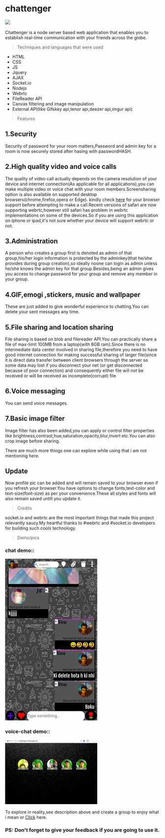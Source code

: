 # chattenger
<img src="https://kkleap.github.io/assets/chattenger_icon.webp">

Chattenger is a node server based web application that enables you to establish real-time communication with your friends across the globe.

> Techniques and languages that were used

- HTML
- CSS
- JS
- Jquery
- AJAX
- Socket.io
- Nodejs
- Webrtc
- FileReader API
- Canvas filtering and image manipulation
- External API(like Gifskey api,tenor api,deezer api,imgur api)


> Features


## 1.Security

Security of password for your room matters,Password and admin key for a room is now securely stored after hasing with passwordHASH.

## 2.High quality video and voice calls

The quality of video call actually depends on the camera resolution of your device and internet connection(As applicable for all applications),you can make multiple video or voice chat with your room members.Screensharing option is also available on supported desktop browsers(chrome,firefox,opera or Edge).
kindly check <a href="https://caniuse.com/#search=webrtc">here</a> for your browser support before attempting to make a call.Recent versions of safari are now supporting webrtc,however still safari has problem in webrtc implementations on some of the devices.So if you are using this application on iphone or ipad,it's not sure whether your device will support webrtc or not.

## 3.Administration

A person who creates a group first is denoted as admin of that group,his/her login information is protected by the adminkey(that he/she provides during group creation),so ideally noone can login as admin unless he/she knows the admin key for that group.Besides,being an admin gives you access to change password for your group and remove any member in your group.

## 4.GIF,emogi ,stickers, music and wallpaper

These are just added to give wonderful experience to chatting.You can delete your sent messages any time.

## 5.File sharing and location sharing

File sharing is based on blob and filereader API.You can practically share a file of max-limit 100MB from a laptop(with 8GB ram).Since there is no intermediate data center involved in sharing file,therefore you need to have good internet connection for making successful sharing of larger file(since it is direct data transfer between client browsers through the server so some data may lost if you disconnect your net (or get disconnected because of poor connection) and consequently either file will not be received or will be received as incomplete(corrupt) file

## 6.Voice messaging

You can send voice messages.

## 7.Basic image filter

Image filter has also been added,you can apply or control filter properties like brightness,contrast,hue,saturation,opacity,blur,invert etc.You can also crop image before sharing.

There are much more things one can explore while using that i am not mentioning here.

## Update

Now profile pic can be added and will remain saved to your browser even if you refresh your browser.You have options to change fonts,text-color and text-size(font-size) as per your convenience.These all styles and fonts will also remain saved untill you update it.


> Credits


socket.io and webrtc are the most important things that made this project relevantly saucy.My heartful thanks to #webrtc and #socket.io developers for building such cools technology.


> Demo/pics


### chat demo::

<img src="demo/chat_demo.png" style="width:300px">

### voice-chat demo::

<img src="demo/voice_demo.png" style="width:300px">

To explore in reality,see description above and create a group to enjoy what i mean or <a href='https://chattenger.herokuapp.com'>Click</a> here.
### PS: Don't forget to give your feedback if you are going to use it.

